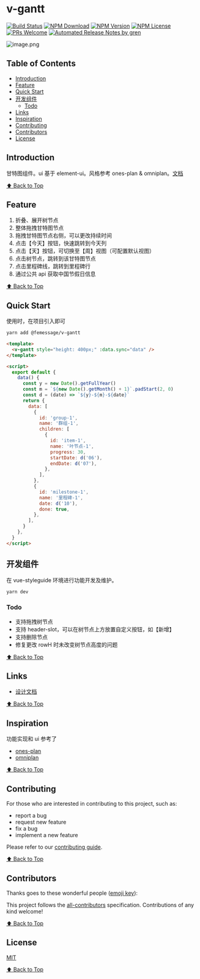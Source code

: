# v-gantt

[![Build Status](https://badgen.net/travis/FEMessage/v-gantt/master)](https://travis-ci.com/FEMessage/v-gantt)
[![NPM Download](https://badgen.net/npm/dm/@femessage/v-gantt)](https://www.npmjs.com/package/@femessage/v-gantt)
[![NPM Version](https://badgen.net/npm/v/@femessage/v-gantt)](https://www.npmjs.com/package/@femessage/v-gantt)
[![NPM License](https://badgen.net/npm/license/@femessage/v-gantt)](https://github.com/FEMessage/v-gantt/blob/master/LICENSE)
[![PRs Welcome](https://img.shields.io/badge/PRs-welcome-brightgreen.svg)](https://github.com/FEMessage/v-gantt/pulls)
[![Automated Release Notes by gren](https://img.shields.io/badge/%F0%9F%A4%96-release%20notes-00B2EE.svg)](https://github-tools.github.io/github-release-notes/)

![image.png](https://i.loli.net/2020/07/09/SoyCaBGfpNvJP1m.png)

## Table of Contents

- [Introduction](#introduction)
- [Feature](#feature)
- [Quick Start](#quick-start)
- [开发组件](#开发组件)
  - [Todo](#todo)
- [Links](#links)
- [Inspiration](#inspiration)
- [Contributing](#contributing)
- [Contributors](#contributors)
- [License](#license)

## Introduction

甘特图组件。ui 基于 element-ui。风格参考 ones-plan & omniplan。[文档](https://femssage.github.io/v-gantt)

[⬆ Back to Top](#table-of-contents)

## Feature

1. 折叠、展开树节点
2. 整体拖拽甘特图节点
3. 拖拽甘特图节点右侧，可以更改持续时间
4. 点击【今天】按钮，快速跳转到今天列
5. 点击【天】按钮，可切换至【周】视图（可配置默认视图）
6. 点击树节点，跳转到该甘特图节点
7. 点击里程碑线，跳转到里程碑行
8. 通过公共 api 获取中国节假日信息

[⬆ Back to Top](#table-of-contents)

## Quick Start

使用时，在项目引入即可

```sh
yarn add @femessage/v-gantt
```

```html
<template>
  <v-gantt style="height: 400px;" :data.sync="data" />
</template>

<script>
  export default {
    data() {
      const y = new Date().getFullYear()
      const m = `${new Date().getMonth() + 1}`.padStart(2, 0)
      const d = (date) => `${y}-${m}-${date}`
      return {
        data: [
          {
            id: 'group-1',
            name: '群组-1',
            children: [
              {
                id: 'item-1',
                name: '叶节点-1',
                progress: 30,
                startDate: d('06'),
                endDate: d('07'),
              },
            ],
          },
          {
            id: 'milestone-1',
            name: '里程碑-1',
            date: d('10'),
            done: true,
          },
        ],
      }
    },
  }
</script>
```

## 开发组件

在 vue-styleguide 环境进行功能开发及维护。

```sh
yarn dev
```

### Todo

- 支持拖拽树节点
- 支持 header-slot，可以在树节点上方放置自定义按钮，如【新增】
- 支持删除节点
- 修复更改 rowH 时未改变树节点高度的问题

[⬆ Back to Top](#table-of-contents)

## Links

- [设计文档](https://deepexi.yuque.com/docs/share/93cf287f-c001-4b18-abcb-ae6fb4d08e33)

[⬆ Back to Top](#table-of-contents)

## Inspiration

功能实现和 ui 参考了

- [ones-plan](https://ones.ai/plan.html)
- [omniplan](https://www.omnigroup.com/omniplan/)

[⬆ Back to Top](#table-of-contents)

## Contributing

For those who are interested in contributing to this project, such as:

- report a bug
- request new feature
- fix a bug
- implement a new feature

Please refer to our [contributing guide](https://github.com/FEMessage/.github/blob/master/CONTRIBUTING.md).

[⬆ Back to Top](#table-of-contents)

## Contributors

Thanks goes to these wonderful people ([emoji key](https://allcontributors.org/docs/en/emoji-key)):

<!-- ALL-CONTRIBUTORS-LIST:START - Do not remove or modify this section -->
<!-- prettier-ignore -->
<!-- ALL-CONTRIBUTORS-LIST:END -->

This project follows the [all-contributors](https://github.com/all-contributors/all-contributors) specification. Contributions of any kind welcome!

[⬆ Back to Top](#table-of-contents)

## License

[MIT](./LICENSE)

[⬆ Back to Top](#table-of-contents)
